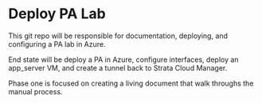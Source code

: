 # Deploy PA Lab

This git repo will be responsible for documentation, deploying, and configuring a PA lab in Azure.

End state will be deploy a PA in Azure, configure interfaces, deploy an app_server VM, and create a tunnel back to Strata Cloud Manager.

Phase one is focused on creating a living document that walk throughs the manual process.
